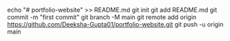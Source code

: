 echo "# portfolio-website" >> README.md
git init
git add README.md
git commit -m "first commit"
git branch -M main
git remote add origin https://github.com/Deeksha-Gupta01/portfolio-website.git
git push -u origin main
